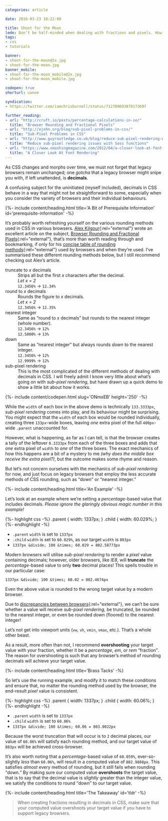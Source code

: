 ```yaml
---
categories: article

date: 2016-03-23 18:22:00

title: Shoot for the Moon
lede: Don’t be half-minded when dealing with fractions and pixels. How can we ensure all browsers interpret fractions in our CSS equally?
tags:
- css
- tutorials

banner:
- shoot-for-the-moon@2x.jpg
- shoot-for-the-moon.jpg
banner_mobile:
- shoot-for-the-moon_mobile@2x.jpg
- shoot-for-the-moon_mobile.jpg

codepen: true
shorturl: uanoe

syndication:
- https://twitter.com/iamchrisburnell/status/712709693878173697

further_reading:
- url: "http://cruft.io/posts/percentage-calculations-in-ie/"
  title: "Browser Rounding and Fractional Pixels"
- url: "http://ejohn.org/blog/sub-pixel-problems-in-css/"
  title: "Sub-Pixel Problems in CSS"
- url: "http://www.guyroutledge.co.uk/blog/reduce-sub-pixel-rendering-with-sass/"
  title: "Reduce sub-pixel rendering issues with Sass functions"
- url: "https://www.smashingmagazine.com/2012/04/a-closer-look-at-font-rendering/"
  title: "A Closer Look At Font Rendering"
---
```



As CSS changes and morphs over time, we must not forget that legacy browsers remain unchanged; one *gotcha* that a legacy browser might snipe you with, if left unattended, is **decimals**.

A confusing subject for the uninitiated (myself included), decimals in CSS behave in a way that might not be straightforward to some, especially when you consider the variety of browsers and their individual behaviours.


{%- include content/heading.html title='A Bit of Prerequisite Information' id='prerequisite-information' -%}

It’s probably worth refreshing yourself on the various rounding methods used in CSS in various browsers. [Alex Kilgour](https://github.com/howlingmad/){:rel="external"} wrote an excellent article on the subject, [Browser Rounding and Fractional Pixels](http://cruft.io/posts/percentage-calculations-in-ie/){:rel="external"}, that’s more than worth reading through and bookmarking, if only for his [concise table of rounding methods](http://cruft.io/posts/percentage-calculations-in-ie/#browser-table){:rel="external"} used by browsers and when they’re used. I’ve summarised these different rounding methods below, but I still recommend checking out Alex’s article.

<dl>
    <dt>truncate to <em>x</em> decimals</dt>
    <dd>
        Strips all but the first <em>x</em> characters after the decimal.<br>
        <em>Let x = 2</em><br>
        <code>12.3456%</code> → <code>12.34%</code>
    </dd>
    <dt>round to <em>x</em> decimals</dt>
    <dd>
        Rounds the figure to <em>x</em> decimals.<br>
        <em>Let x = 2</em><br>
        <code>12.3456%</code> → <code>12.35%</code>
    </dd>
    <dt>nearest integer</dt>
    <dd>
        Same as <q>round to <em>x</em> decimals</q> but rounds to the nearest integer (whole number).<br>
        <code>12.3456%</code> → <code>12%</code><br>
        <code>12.5000%</code> → <code>13%</code>
    </dd>
    <dt>down</dt>
    <dd>
        Same as <q>nearest integer</q> but always rounds <em>down</em> to the nearest integer.<br>
        <code>12.3456%</code> → <code>12%</code><br>
        <code>12.9999%</code> → <code>12%</code>
    </dd>
    <dt>sub-pixel rendering</dt>
    <dd>
        This is the most complicated of the different methods of dealing with decimals in CSS. I will freely admit I know very little about what’s going on with <em>sub-pixel rendering</em>, but have drawn up a quick demo to show a little bit about how it works.
    </dd>
</dl>

{%- include content/codepen.html slug='ONmxEB' height='250' -%}

While the `width` of each box in the above demo is technically `133.3333px`, *sub-pixel rendering* comes into play, and its behaviour might be surprising. You might expect that the `width` of each box would be rounded individually, creating three `133px`-wide boxes, leaving *one* extra pixel of the full `400px`-wide `.parent` unaccounted for.

However, what is happening, as far as I can tell, is that the browser creates a tally of the leftover `0.3333px` from each of the three boxes and adds that *one* extra pixel of `width` to *one* of the three boxes. The exact mechanics of how this happens are a bit of a mystery to me *(why does the middle box receive the extra pixel?)*, but the outcome makes some rhyme and reason.

But let’s not concern ourselves with the mechanics of *sub-pixel rendering* for now, and just focus on legacy browsers that employ the less accurate methods of CSS rounding, such as <q>down</q> or <q>nearest integer.</q>


{%- include content/heading.html title='An Example' -%}

Let’s look at an example where we’re setting a *percentage*-based value that includes decimals. *Please ignore the glaringly obvious magic number in this example!*

{%- highlight css -%}
.parent {
    width: 1337px;
}
.child {
    width: 60.029%;
}
{%- endhighlight -%}

- `.parent` `width` is set to `1337px`
- `.child` `width` is set to `60.029%`, as our target `width` is `803px`
- `1337px &divide; 100 &times; 60.029 = 802.58773px`

Modern browsers will utilise *sub-pixel rendering* to render a *pixel* value containing decimals; however, older browsers, like *IE8*, will **truncate** the *percentage*-based value to only **two** decimal places! This spells trouble in our particular case:

`1337px &divide; 100 &times; 60.02 = 802.4674px`

Even the above value is rounded to the wrong target value by a modern browser.

Due to [discrepancies between browsers](http://cruft.io/posts/percentage-calculations-in-ie/#browser-table){:rel="external"}, we can’t be sure whether a value will receive *sub-pixel rendering*, be truncated, be rounded to the nearest integer, or even be rounded *down* (floored) to the nearest integer!

<aside>
    <p>Let’s not get into viewport units (<code>vw</code>, <code>vh</code>, <code>vmin</code>, <code>vmax</code>, etc.). That’s a whole other beast.</p>
</aside>

As a result, more often than not, I recommend **overshooting** your target value with your fraction, whether it be a *percentage*, *em*, or *rem* <q>fraction</q>. The reason for overshooting is such that any browser’s method of rounding decimals will achieve your target value.


{%- include content/heading.html title='Brass Tacks' -%}

So let’s use the running example, and modify it to match these conditions and ensure that, no matter the rounding method used by the browser, the end-result *pixel* value is consistent.

{%- highlight css -%}
.parent {
    width: 1337px;
}
.child {
    width: 60.06%;
}
{%- endhighlight -%}

- `.parent` `width` is set to `1337px`
- `.child` `width` is set to `60.06%`
- `1337px &divide; 100 &times; 60.06 = 803.0022px`

Because the worst truncation that will occur is to `2` decimal places, our value of `60.06%` will satisfy each rounding method, and our target value of `803px` will be achieved cross-browser.

It’s also worth noting that a *percentage*-based value of `60.059%`, ever-so-slightly *less* than `60.06%`, will result in a computed value of `802.9888px`. This satisfies *almost* every method of rounding, but it still fails when rounding <q>down.</q> By making sure our computed value **overshoots** the target value, that is to say that the decimal value is *slightly* greater than the integer value, we satisfy the conditions to round <q>down</q> to our target value.


{%- include content/heading.html title='The Takeaway' id='tldr' -%}

> When creating fractions resulting in decimals in CSS, make sure that your computed value overshoots your target value if you have to support legacy browsers.
